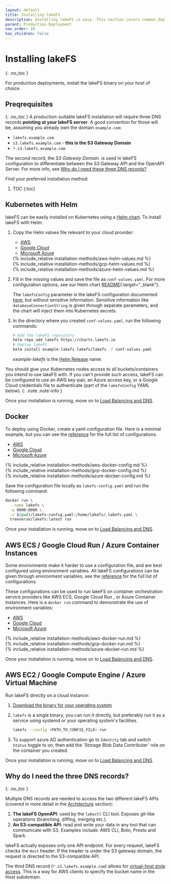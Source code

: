 ```yaml
---
layout: default
title: Installing lakeFS
description: Installing lakeFS is easy. This section covers common deployment options for installing lakeFS.
parent: Production Deployment
nav_order: 20
has_children: false
---
```


# Installing lakeFS
{: .no_toc }

For production deployments, install the lakeFS binary on your host of choice.

## Preqrequisites
{: .no_toc }
A production-suitable lakeFS installation will require three DNS records **pointing at your lakeFS server**.
A good convention for those will be, assuming you already own the domain `example.com`:
  
  * `lakefs.example.com` 
  * `s3.lakefs.example.com` - **this is the S3 Gateway Domain**
  * `*.s3.lakefs.example.com`


The second record, the *S3 Gateway Domain*. is used in lakeFS configuration to differentiate between the S3 Gateway API and the OpenAPI Server. For more info, see [Why do I need these three DNS records?](#why-do-i-need-the-three-dns-records)

Find your preferred installation method:

1. TOC
{:toc}

## Kubernetes with Helm

lakeFS can be easily installed on Kubernetes using a [Helm chart](https://github.com/treeverse/charts/tree/master/charts/lakefs).
To install lakeFS with Helm:
1. Copy the Helm values file relevant to your cloud provider:
   <div class="tabs">
   <ul>
     <li><a href="#helm-tabs-1">AWS</a></li>
     <li><a href="#helm-tabs-2">Google Cloud</a></li>
     <li><a href="#helm-tabs-3">Microsoft Azure</a></li>
   </ul>
   <div markdown="1" id="helm-tabs-1">      
   {% include_relative installation-methods/aws-helm-values.md %}
   </div>
   <div markdown="1" id="helm-tabs-2">
   {% include_relative installation-methods/gcp-helm-values.md %}
   </div>
   <div markdown="1" id="helm-tabs-3">
   {% include_relative installation-methods/azure-helm-values.md %}
   </div>
   </div>

1. Fill in the missing values and save the file as `conf-values.yaml`. For more configuration options, see our Helm chart [README](https://github.com/treeverse/charts/blob/master/charts/lakefs/README.md#custom-configuration){:target="_blank"}.

   The `lakefsConfig` parameter is the lakeFS configuration documented [here](https://docs.lakefs.io/reference/configuration.html), but without sensitive information.
   Sensitive information like `databaseConnectionString` is given through separate parameters, and the chart will inject them into Kubernetes secrets.
        
1. In the directory where you created `conf-values.yaml`, run the following commands:

    ```bash
    # Add the lakeFS repository
    helm repo add lakefs https://charts.lakefs.io
    # Deploy lakeFS
    helm install example-lakefs lakefs/lakefs -f conf-values.yaml
    ```

    *example-lakefs* is the [Helm Release](https://helm.sh/docs/intro/using_helm/#three-big-concepts) name.

You should give your Kubernetes nodes access to all buckets/containers you intend to use lakeFS with.
If you can't provide such access, lakeFS can be configured to use an AWS key-pair, an Azure access key, or a Google Cloud credentials file to authenticate (part of the `lakefsConfig` YAML below).
{: .note .note-info }

Once your installation is running, move on to [Load Balancing and DNS](./lb_dns.md).

## Docker
To deploy using Docker, create a yaml configuration file.
Here is a minimal example, but you can see the [reference](../reference/configuration.md#example-aws-deployment) for the full list of configurations.
<div class="tabs">
<ul>
  <li><a href="#docker-tabs-1">AWS</a></li>
  <li><a href="#docker-tabs-2">Google Cloud</a></li>
  <li><a href="#docker-tabs-3">Microsoft Azure</a></li>
</ul>
<div markdown="1" id="docker-tabs-1">      
{% include_relative installation-methods/aws-docker-config.md %}
</div>
<div markdown="1" id="docker-tabs-2">
{% include_relative installation-methods/gcp-docker-config.md %}
</div>
<div markdown="1" id="docker-tabs-3">
{% include_relative installation-methods/azure-docker-config.md %}
</div>
</div>

Save the configuration file locally as `lakefs-config.yaml` and run the following command:

```sh
docker run \
  --name lakefs \
  -p 8000:8000 \
  -v $(pwd)/lakefs-config.yaml:/home/lakefs/.lakefs.yaml \
  treeverse/lakefs:latest run
```

Once your installation is running, move on to [Load Balancing and DNS](./lb_dns.md).

## AWS ECS / Google Cloud Run / Azure Container Instances 

Some environments make it harder to use a configuration file, and are best configured using environment variables.
All lakeFS configurations can be given through environment variables, see the [reference](../reference/configuration.md#using-environment-variables) for the full list of configurations.

These configurations can be used to run lakeFS on container orchestration service providers like AWS ECS, Google Cloud Run , or Azure Container Instances.
Here is a `docker run` command to demonstrate the use of environment variables:

<div class="tabs">
<ul>
  <li><a href="#docker-run-tabs-1">AWS</a></li>
  <li><a href="#docker-run-tabs-2">Google Cloud</a></li>
  <li><a href="#docker-run-tabs-3">Microsoft Azure</a></li>
</ul>
<div markdown="1" id="docker-run-tabs-1">      
{% include_relative installation-methods/aws-docker-run.md %}
</div>
<div markdown="1" id="docker-run-tabs-2">
{% include_relative installation-methods/gcp-docker-run.md %}
</div>
<div markdown="1" id="docker-run-tabs-3">
{% include_relative installation-methods/azure-docker-run.md %}
</div>
</div>

Once your installation is running, move on to [Load Balancing and DNS](./lb_dns.md).

## AWS EC2 / Google Compute Engine / Azure Virtual Machine
Run lakeFS directly on a cloud instance:

1. [Download the binary for your operating system](../downloads.md)
2. `lakefs` is a single binary, you can run it directly, but preferably run it as a service using systemd or your operating system's facilities.

   ```bash
   lakefs --config <PATH_TO_CONFIG_FILE> run
   ``` 
3. To support azure AD authentication go to `Identity` tab and switch `Status` toggle to on, then add the `Storage Blob Data Contributer' role on the container you created.

Once your installation is running, move on to [Load Balancing and DNS](./lb_dns.md).

## Why do I need the three DNS records?
{: .no_toc }

Multiple DNS records are needed to access the two different lakeFS APIs (covered in more detail in the [Architecture](../architecture/overview.md) section):

1. **The lakeFS OpenAPI**: used by the `lakectl` CLI tool. Exposes git-like operations (branching, diffing, merging etc.).
1. **An S3-compatible API**: read and write your data in any tool that can communicate with S3. Examples include: AWS CLI, Boto, Presto and Spark.

lakeFS actually exposes only one API endpoint. For every request, lakeFS checks the `Host` header.
If the header is under the S3 gateway domain, the request is directed to the S3-compatible API.

The third DNS record (`*.s3.lakefs.example.com`) allows for [virtual-host style access](https://docs.aws.amazon.com/AmazonS3/latest/userguide/VirtualHosting.html). This is a way for AWS clients to specify the bucket name in the Host subdomain.

